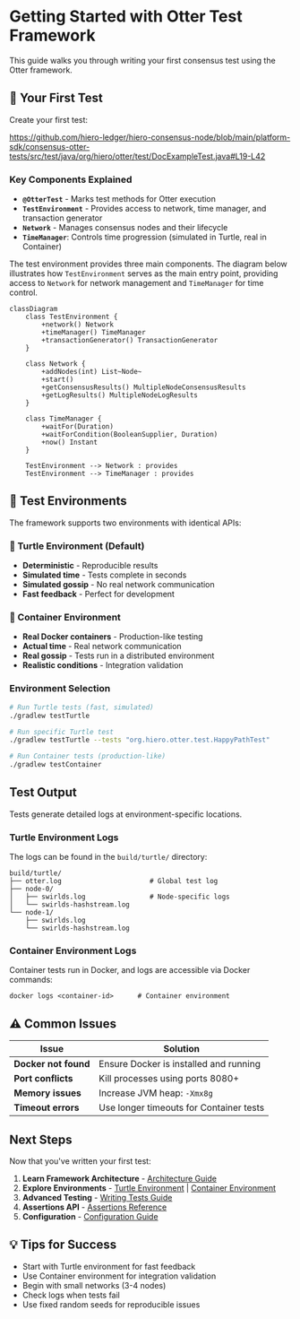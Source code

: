 # Getting Started with Otter Test Framework

This guide walks you through writing your first consensus test using the Otter framework.

## 🧪 Your First Test

Create your first test:

https://github.com/hiero-ledger/hiero-consensus-node/blob/main/platform-sdk/consensus-otter-tests/src/test/java/org/hiero/otter/test/DocExampleTest.java#L19-L42

### Key Components Explained

- **`@OtterTest`** - Marks test methods for Otter execution
- **`TestEnvironment`** - Provides access to network, time manager, and transaction generator
- **`Network`** - Manages consensus nodes and their lifecycle
- **`TimeManager`**: Controls time progression (simulated in Turtle, real in Container)

The test environment provides three main components. The diagram below illustrates how `TestEnvironment` serves as the main entry point, providing access to `Network` for network management and `TimeManager` for time control.

```mermaid
classDiagram
    class TestEnvironment {
        +network() Network
        +timeManager() TimeManager
        +transactionGenerator() TransactionGenerator
    }

    class Network {
        +addNodes(int) List~Node~
        +start()
        +getConsensusResults() MultipleNodeConsensusResults
        +getLogResults() MultipleNodeLogResults
    }

    class TimeManager {
        +waitFor(Duration)
        +waitForCondition(BooleanSupplier, Duration)
        +now() Instant
    }

    TestEnvironment --> Network : provides
    TestEnvironment --> TimeManager : provides
```

## 🎯 Test Environments

The framework supports two environments with identical APIs:

### 🐢 Turtle Environment (Default)

- **Deterministic** - Reproducible results
- **Simulated time** - Tests complete in seconds
- **Simulated gossip** - No real network communication
- **Fast feedback** - Perfect for development

### 🐳 Container Environment

- **Real Docker containers** - Production-like testing
- **Actual time** - Real network communication
- **Real gossip** - Tests run in a distributed environment
- **Realistic conditions** - Integration validation

### Environment Selection

```bash
# Run Turtle tests (fast, simulated)
./gradlew testTurtle

# Run specific Turtle test
./gradlew testTurtle --tests "org.hiero.otter.test.HappyPathTest"

# Run Container tests (production-like)
./gradlew testContainer
```

## Test Output

Tests generate detailed logs at environment-specific locations.

### Turtle Environment Logs

The logs can be found in the `build/turtle/` directory:

```
build/turtle/
├── otter.log                      # Global test log
├── node-0/
│   ├── swirlds.log                # Node-specific logs
│   └── swirlds-hashstream.log
└── node-1/
    ├── swirlds.log
    └── swirlds-hashstream.log
```

### Container Environment Logs

Container tests run in Docker, and logs are accessible via Docker commands:

```
docker logs <container-id>      # Container environment
```

## ⚠️ Common Issues

|        Issue         |                Solution                 |
|----------------------|-----------------------------------------|
| **Docker not found** | Ensure Docker is installed and running  |
| **Port conflicts**   | Kill processes using ports 8080+        |
| **Memory issues**    | Increase JVM heap: `-Xmx8g`             |
| **Timeout errors**   | Use longer timeouts for Container tests |

## Next Steps

Now that you've written your first test:

1. **Learn Framework Architecture** - [Architecture Guide](architecture.md)
2. **Explore Environments** - [Turtle Environment](turtle-environment.md) | [Container Environment](container-environment.md)
3. **Advanced Testing** - [Writing Tests Guide](writing-tests.md)
4. **Assertions API** - [Assertions Reference](assertions-api.md)
5. **Configuration** - [Configuration Guide](configuration.md)

## 💡 Tips for Success

- Start with Turtle environment for fast feedback
- Use Container environment for integration validation
- Begin with small networks (3-4 nodes)
- Check logs when tests fail
- Use fixed random seeds for reproducible issues
